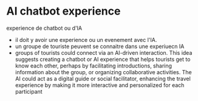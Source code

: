 # AI chatbot experience
experience de chatbot ou d'IA
- il doit y avoir une experience ou un evenement avec l'IA.
- un groupe de touriste peuvent se connaitre dans une experiuecn IA
- groups of tourists could connect via an AI-driven interaction. This idea suggests creating a chatbot or AI experience that helps tourists get to know each other, perhaps by facilitating introductions, sharing information about the group, or organizing collaborative activities. The AI could act as a digital guide or social facilitator, enhancing the travel experience by making it more interactive and personalized for each participant
